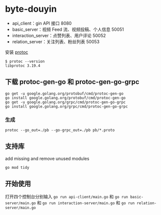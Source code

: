 # byte-douyin


- api_client：gin API 接口    8080
- basic_server：视频 Feed 流、视频投稿、个人信息    50051
- interaction_server：点赞列表、用户评论    50052
- relation_server：关注列表、粉丝列表    50053

安装 [protoc](https://github.com/protocolbuffers/protobuf)

```
$ protoc --version
libprotoc 3.19.4
```

## 下载 protoc-gen-go 和 protoc-gen-go-grpc

```shell
go get -u google.golang.org/protobuf/cmd/protoc-gen-go
go install google.golang.org/protobuf/cmd/protoc-gen-go
go get -u google.golang.org/grpc/cmd/protoc-gen-go-grpc
go install google.golang.org/grpc/cmd/protoc-gen-go-grpc
```

### 生成
```
protoc --go_out=./pb --go-grpc_out=./pb pb/*.proto
```
## 支持库
add missing and remove unused modules

```
go mod tidy
```

## 开始使用
打开四个控制台分别输入 `go run api-client/main.go` 和 `go run basic-server/main.go`  和   `go run interaction-server/main.go` 和  `go run relation-server/main.go`



